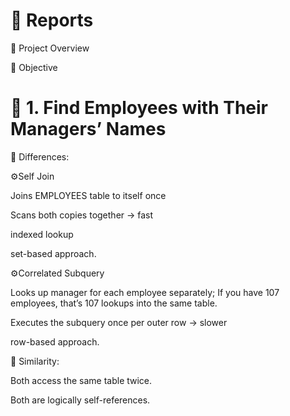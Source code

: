 
# 🎯 Reports

📘 Project Overview


🧠 Objective

# 🎯 1. Find Employees with Their Managers’ Names

🧠 Differences:
                            
⚙️Self Join

Joins EMPLOYEES table to itself once

Scans both copies together → fast

indexed lookup

set-based approach.

⚙️Correlated Subquery	    

Looks up manager for each employee separately; If you have 107 employees, that’s 107 lookups into the same table.

Executes the subquery once per outer row → slower

row-based approach.

🧠 Similarity:

Both access the same table twice.

Both are logically self-references.

